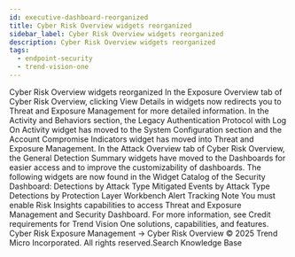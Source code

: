 ```yaml
---
id: executive-dashboard-reorganized
title: Cyber Risk Overview widgets reorganized
sidebar_label: Cyber Risk Overview widgets reorganized
description: Cyber Risk Overview widgets reorganized
tags:
  - endpoint-security
  - trend-vision-one
---
```


 Cyber Risk Overview widgets reorganized In the Exposure Overview tab of Cyber Risk Overview, clicking View Details in widgets now redirects you to Threat and Exposure Management for more detailed information. In the Activity and Behaviors section, the Legacy Authentication Protocol with Log On Activity widget has moved to the System Configuration section and the Account Compromise Indicators widget has moved into Threat and Exposure Management. In the Attack Overview tab of Cyber Risk Overview, the General Detection Summary widgets have moved to the Dashboards for easier access and to improve the customizability of dashboards. The following widgets are now found in the Widget Catalog of the Security Dashboard: Detections by Attack Type Mitigated Events by Attack Type Detections by Protection Layer Workbench Alert Tracking Note You must enable Risk Insights capabilities to access Threat and Exposure Management and Security Dashboard. For more information, see Credit requirements for Trend Vision One solutions, capabilities, and features. Cyber Risk Exposure Management → Cyber Risk Overview © 2025 Trend Micro Incorporated. All rights reserved.Search Knowledge Base